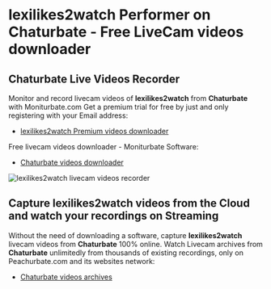 # lexilikes2watch Performer on Chaturbate - Free LiveCam videos downloader

## Chaturbate Live Videos Recorder

Monitor and record livecam videos of **lexilikes2watch** from **Chaturbate** with Moniturbate.com
Get a premium trial for free by just and only registering with your Email address:
* [lexilikes2watch Premium videos downloader](https://moniturbate.com/request-demo-licence-key.html)

Free livecam videos downloader - Moniturbate Software:
* [Chaturbate videos downloader](https://moniturbate.com/moniturbate-download-software.html)

![lexilikes2watch livecam videos recorder](https://peachurnet.com/templates/moniturbate-software.png)


## Capture lexilikes2watch videos from the Cloud and watch your recordings on Streaming

Without the need of downloading a software, capture **lexilikes2watch** livecam videos from **Chaturbate** 100% online.
Watch Livecam archives from **Chaturbate** unlimitedly from thousands of existing recordings, only on Peachurbate.com and its websites network:
* [Chaturbate videos archives](https://peachurnet.com/)